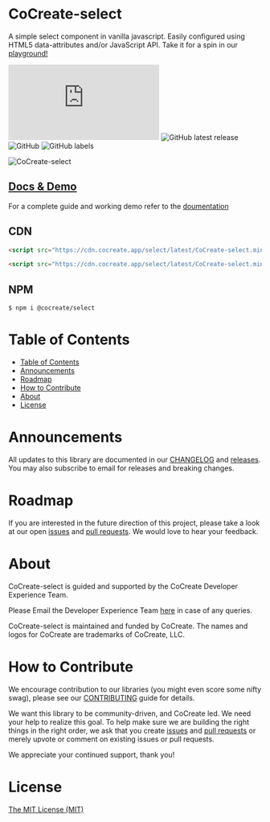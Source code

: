 # CoCreate-select

A simple select component in vanilla javascript. Easily configured using HTML5 data-attributes and/or JavaScript API. Take it for a spin in our [playground!](https://cocreate.app/docs/select)

![GitHub file size in bytes](https://img.shields.io/github/size/CoCreate-app/CoCreate-select/dist/CoCreate-select.min.js?label=minified%20size&style=for-the-badge)
![GitHub latest release](https://img.shields.io/github/v/release/CoCreate-app/CoCreate-select?style=for-the-badge)
![GitHub](https://img.shields.io/github/license/CoCreate-app/CoCreate-select?style=for-the-badge)
![GitHub labels](https://img.shields.io/github/labels/CoCreate-app/CoCreate-select/help%20wanted?style=for-the-badge)

![CoCreate-select](https://cdn.cocreate.app/docs/CoCreate-select.gif)

## [Docs & Demo](https://cocreate.app/docs/select)

For a complete guide and working demo refer to the [doumentation](https://cocreate.app/docs/select)

## CDN

```html
<script src="https://cdn.cocreate.app/select/latest/CoCreate-select.min.js"></script>
```

```html
<script src="https://cdn.cocreate.app/select/latest/CoCreate-select.min.css"></script>
```

## NPM

```shell
$ npm i @cocreate/select
```

# Table of Contents

- [Table of Contents](#table-of-contents)
- [Announcements](#announcements)
- [Roadmap](#roadmap)
- [How to Contribute](#how-to-contribute)
- [About](#about)
- [License](#license)

<a name="announcements"></a>

# Announcements

All updates to this library are documented in our [CHANGELOG](https://github.com/CoCreate-app/CoCreate-select/blob/master/CHANGELOG.md) and [releases](https://github.com/CoCreate-app/CoCreate-select/releases). You may also subscribe to email for releases and breaking changes.

<a name="roadmap"></a>

# Roadmap

If you are interested in the future direction of this project, please take a look at our open [issues](https://github.com/CoCreate-app/CoCreate-select/issues) and [pull requests](https://github.com/CoCreate-app/CoCreate-select/pulls). We would love to hear your feedback.

<a name="about"></a>

# About

CoCreate-select is guided and supported by the CoCreate Developer Experience Team.

Please Email the Developer Experience Team [here](mailto:develop@cocreate.app) in case of any queries.

CoCreate-select is maintained and funded by CoCreate. The names and logos for CoCreate are trademarks of CoCreate, LLC.

<a name="contribute"></a>

# How to Contribute

We encourage contribution to our libraries (you might even score some nifty swag), please see our [CONTRIBUTING](https://github.com/CoCreate-app/CoCreate-select/blob/master/CONTRIBUTING.md) guide for details.

We want this library to be community-driven, and CoCreate led. We need your help to realize this goal. To help make sure we are building the right things in the right order, we ask that you create [issues](https://github.com/CoCreate-app/CoCreate-select/issues) and [pull requests](https://github.com/CoCreate-app/CoCreate-select/pulls) or merely upvote or comment on existing issues or pull requests.

We appreciate your continued support, thank you!

# License

[The MIT License (MIT)](https://github.com/CoCreate-app/CoCreate-select/blob/master/LICENSE)

